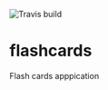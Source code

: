![Travis build](https://travis-ci.org/MistaTwista/flashcards.svg?branch=t7-feature-test-travis)
# flashcards
Flash cards apppication
